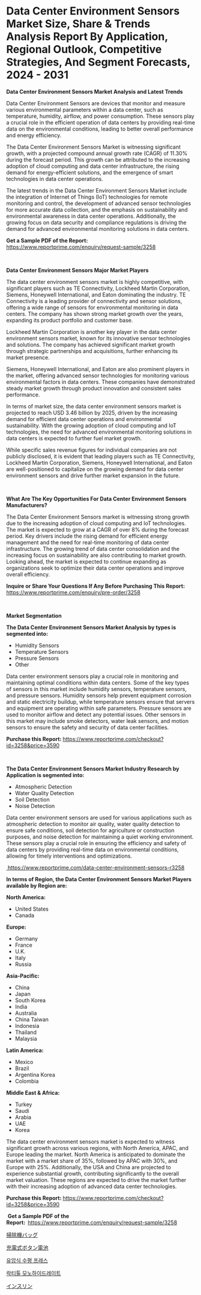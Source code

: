 <p><h1>Data Center Environment Sensors Market Size, Share & Trends Analysis Report By Application, Regional Outlook, Competitive Strategies, And Segment Forecasts, 2024 - 2031</h1></p><p><strong>Data Center Environment Sensors Market Analysis and Latest Trends</strong></p>
<p><p>Data Center Environment Sensors are devices that monitor and measure various environmental parameters within a data center, such as temperature, humidity, airflow, and power consumption. These sensors play a crucial role in the efficient operation of data centers by providing real-time data on the environmental conditions, leading to better overall performance and energy efficiency.</p><p>The Data Center Environment Sensors Market is witnessing significant growth, with a projected compound annual growth rate (CAGR) of 11.30% during the forecast period. This growth can be attributed to the increasing adoption of cloud computing and data center infrastructure, the rising demand for energy-efficient solutions, and the emergence of smart technologies in data center operations.</p><p>The latest trends in the Data Center Environment Sensors Market include the integration of Internet of Things (IoT) technologies for remote monitoring and control, the development of advanced sensor technologies for more accurate data collection, and the emphasis on sustainability and environmental awareness in data center operations. Additionally, the growing focus on data security and compliance regulations is driving the demand for advanced environmental monitoring solutions in data centers.</p></p>
<p><strong>Get a Sample PDF of the Report:&nbsp;</strong> <a href="https://www.reportprime.com/enquiry/request-sample/3258">https://www.reportprime.com/enquiry/request-sample/3258</a></p>
<p>&nbsp;</p>
<p><strong>Data Center Environment Sensors Major Market Players</strong></p>
<p><p>The data center environment sensors market is highly competitive, with significant players such as TE Connectivity, Lockheed Martin Corporation, Siemens, Honeywell International, and Eaton dominating the industry. TE Connectivity is a leading provider of connectivity and sensor solutions, offering a wide range of sensors for environmental monitoring in data centers. The company has shown strong market growth over the years, expanding its product portfolio and customer base.</p><p>Lockheed Martin Corporation is another key player in the data center environment sensors market, known for its innovative sensor technologies and solutions. The company has achieved significant market growth through strategic partnerships and acquisitions, further enhancing its market presence.</p><p>Siemens, Honeywell International, and Eaton are also prominent players in the market, offering advanced sensor technologies for monitoring various environmental factors in data centers. These companies have demonstrated steady market growth through product innovation and consistent sales performance.</p><p>In terms of market size, the data center environment sensors market is projected to reach USD 3.46 billion by 2025, driven by the increasing demand for efficient data center operations and environmental sustainability. With the growing adoption of cloud computing and IoT technologies, the need for advanced environmental monitoring solutions in data centers is expected to further fuel market growth.</p><p>While specific sales revenue figures for individual companies are not publicly disclosed, it is evident that leading players such as TE Connectivity, Lockheed Martin Corporation, Siemens, Honeywell International, and Eaton are well-positioned to capitalize on the growing demand for data center environment sensors and drive further market expansion in the future.</p></p>
<p>&nbsp;</p>
<p><strong>What Are The Key Opportunities For Data Center Environment Sensors Manufacturers?</strong></p>
<p><p>The Data Center Environment Sensors market is witnessing strong growth due to the increasing adoption of cloud computing and IoT technologies. The market is expected to grow at a CAGR of over 8% during the forecast period. Key drivers include the rising demand for efficient energy management and the need for real-time monitoring of data center infrastructure. The growing trend of data center consolidation and the increasing focus on sustainability are also contributing to market growth. Looking ahead, the market is expected to continue expanding as organizations seek to optimize their data center operations and improve overall efficiency.</p></p>
<p><strong>Inquire or Share Your Questions If Any Before Purchasing This Report:</strong> <a href="https://www.reportprime.com/enquiry/pre-order/3258">https://www.reportprime.com/enquiry/pre-order/3258</a></p>
<p>&nbsp;</p>
<p><strong>Market Segmentation</strong></p>
<p><strong>The Data Center Environment Sensors Market Analysis by types is segmented into:</strong></p>
<p><ul><li>Humidity Sensors</li><li>Temperature Sensors</li><li>Pressure Sensors</li><li>Other</li></ul></p>
<p><p>Data center environment sensors play a crucial role in monitoring and maintaining optimal conditions within data centers. Some of the key types of sensors in this market include humidity sensors, temperature sensors, and pressure sensors. Humidity sensors help prevent equipment corrosion and static electricity buildup, while temperature sensors ensure that servers and equipment are operating within safe parameters. Pressure sensors are used to monitor airflow and detect any potential issues. Other sensors in this market may include smoke detectors, water leak sensors, and motion sensors to ensure the safety and security of data center facilities.</p></p>
<p><strong>Purchase this Report:&nbsp;</strong><a href="https://www.reportprime.com/checkout?id=3258&price=3590">https://www.reportprime.com/checkout?id=3258&price=3590</a></p>
<p>&nbsp;</p>
<p><strong>The Data Center Environment Sensors Market Industry Research by Application is segmented into:</strong></p>
<p><ul><li>Atmospheric Detection</li><li>Water Quality Detection</li><li>Soil Detection</li><li>Noise Detection</li></ul></p>
<p><p>Data center environment sensors are used for various applications such as atmospheric detection to monitor air quality, water quality detection to ensure safe conditions, soil detection for agriculture or construction purposes, and noise detection for maintaining a quiet working environment. These sensors play a crucial role in ensuring the efficiency and safety of data centers by providing real-time data on environmental conditions, allowing for timely interventions and optimizations.</p></p>
<p><a href="https://www.reportprime.com/data-center-environment-sensors-r3258">&nbsp;https://www.reportprime.com/data-center-environment-sensors-r3258</a></p>
<p><strong>In terms of Region, the Data Center Environment Sensors Market Players available by Region are:</strong></p>
<p>
    <p> <strong> North America: </strong>
        <ul>
            <li>United States</li>
            <li>Canada</li>
        </ul>
        </p> 
    <p> <strong> Europe: </strong>
        <ul>
            <li>Germany</li>
            <li>France</li>
            <li>U.K.</li>
            <li>Italy</li>
            <li>Russia</li>
        </ul>
        </p> 
    <p> <strong> Asia-Pacific: </strong>
        <ul>
            <li>China</li>
            <li>Japan</li>
            <li>South Korea</li>
            <li>India</li>
            <li>Australia</li>
            <li>China Taiwan</li>
            <li>Indonesia</li>
            <li>Thailand</li>
            <li>Malaysia</li>
        </ul>
        </p> 
    <p> <strong> Latin America: </strong>
        <ul>
            <li>Mexico</li>
            <li>Brazil</li>
            <li>Argentina Korea</li>
            <li>Colombia</li>
        </ul>
        </p> 
    <p> <strong> Middle East & Africa: </strong>
        <ul>
            <li>Turkey</li>
            <li>Saudi</li>
            <li>Arabia</li>
            <li>UAE</li>
            <li>Korea</li>
        </ul>
    </p>
    </p>
<p><p>The data center environment sensors market is expected to witness significant growth across various regions, with North America, APAC, and Europe leading the market. North America is anticipated to dominate the market with a market share of 35%, followed by APAC with 30%, and Europe with 25%. Additionally, the USA and China are projected to experience substantial growth, contributing significantly to the overall market valuation. These regions are expected to drive the market further with their increasing adoption of advanced data center technologies.</p></p>
<p><strong>Purchase this Report: </strong><a href="https://www.reportprime.com/checkout?id=3258&price=3590">https://www.reportprime.com/checkout?id=3258&price=3590</a></p>
<p>&nbsp;<strong>Get a Sample PDF of the Report:&nbsp;&nbsp;</strong><a href="https://www.reportprime.com/enquiry/request-sample/3258">https://www.reportprime.com/enquiry/request-sample/3258</a></p>
<p><strong></strong></p>
<p><p><a href="https://medium.com/@juliafadel1922/%E6%8E%83%E9%99%A4%E6%A9%9F%E3%83%90%E3%83%83%E3%82%B0%E5%B8%82%E5%A0%B4%E3%83%AC%E3%83%9D%E3%83%BC%E3%83%88%E3%81%AF-%E3%81%93%E3%81%AE%E5%B8%82%E5%A0%B4%E3%81%AE%E6%9C%80%E6%96%B0%E3%81%AE%E3%83%88%E3%83%AC%E3%83%B3%E3%83%89%E3%81%A8%E6%88%90%E9%95%B7%E6%A9%9F%E4%BC%9A%E3%82%92%E6%98%8E%E3%82%89%E3%81%8B%E3%81%AB%E3%81%97%E3%81%BE%E3%81%99-8233d70f3389">掃除機バッグ</a></p><p><a href="https://github.com/HershelKris/Market-Research-Report-List-1/blob/main/447606472868.md">充電式ボタン電池</a></p><p><a href="https://medium.com/@gladycecarter2022/%EC%88%98%ED%8F%89-%EC%9C%A0%EC%95%95-%ED%94%84%EB%A0%88%EC%8A%A4-%EC%8B%9C%EC%9E%A5%EC%9D%80-%EC%8B%9C%EC%9E%A5-%EC%A0%90%EC%9C%A0%EC%9C%A8-%ED%81%AC%EA%B8%B0-%EB%B0%8F-2031%EB%85%84%EA%B9%8C%EC%A7%80%EC%9D%98-%EC%98%88%EC%83%81-%EC%98%88%EC%B8%A1%EC%97%90-%EC%B4%88%EC%A0%90%EC%9D%84-%EB%A7%9E%EC%B6%A5%EB%8B%88%EB%8B%A4-c456934e1a65">유압식 수평 프레스</a></p><p><a href="https://github.com/apple8975768/Market-Research-Report-List-1/blob/main/167439569677.md">락티톨 모노하이드레이트</a></p><p><a href="https://medium.com/@laceyzemlak1/%E3%82%A4%E3%83%B3%E3%82%B9%E3%83%AA%E3%83%B3%E5%B8%82%E5%A0%B4-%E5%B8%82%E5%A0%B4%E3%82%B7%E3%82%A7%E3%82%A2-%E5%B8%82%E5%A0%B4%E3%83%88%E3%83%AC%E3%83%B3%E3%83%89-%E3%81%8A%E3%82%88%E3%81%B3%E5%B0%86%E6%9D%A5%E3%81%AE%E6%88%90%E9%95%B7%E3%81%AE%E6%8E%A2%E6%B1%82-67cd79113bb5">インスリン</a></p></p>